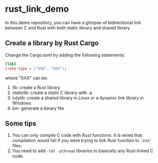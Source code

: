 # rust_link_demo
In this demo repository, you can have a glimpse of bidirectional link between C and Rust with both static library and shared library 

## Create a library by Rust Cargo

Change the Cargo.toml by adding the following statements:

```toml
[lib]
crate-type = ["XXX", "XXX"]; 
```

where "XXX" can be: 

1. lib: create a Rust library
2. staticlib: create a static C library with .a
3. cdylib: create a shared library in Linux or a dynamic link library in Windows
4. bin: generate a binary file

## Some tips

1. You can only compile C code with Rust functions. It is wired that compilation would fail if you were trying to link Rust function to '.cxx' files.
2. You need to add `-ldl -pthread` libraries to basically any Rust-linked C code.

